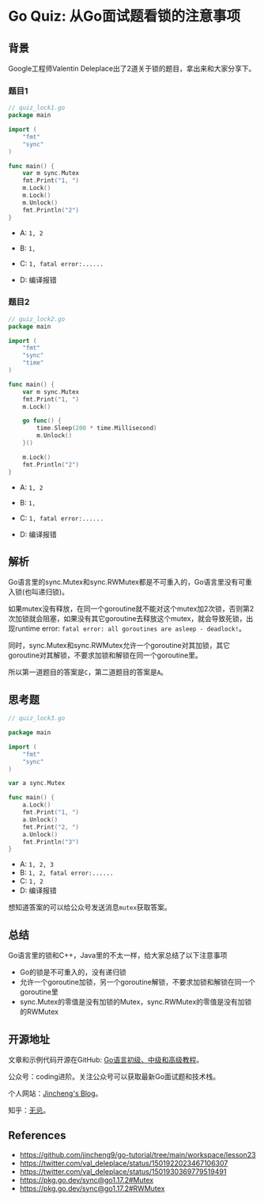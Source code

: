 # Go Quiz: 从Go面试题看锁的注意事项

##  背景

Google工程师Valentin Deleplace出了2道关于锁的题目，拿出来和大家分享下。

### 题目1

```go
// quiz_lock1.go
package main

import (
	"fmt"
	"sync"
)

func main() {
	var m sync.Mutex
	fmt.Print("1, ")
	m.Lock()
	m.Lock()
	m.Unlock()
	fmt.Println("2")
}
```

* A: `1, 2`

* B: `1, `

* C: `1, fatal error:......`

* D: 编译报错

  

### 题目2

```go
// quiz_lock2.go
package main

import (
	"fmt"
	"sync"
	"time"
)

func main() {
	var m sync.Mutex
	fmt.Print("1, ")
	m.Lock()

	go func() {
		time.Sleep(200 * time.Millisecond)
		m.Unlock()
	}()

	m.Lock()
	fmt.Println("2")
}
```

* A: `1, 2`

* B: `1, `

* C: `1, fatal error:......`

* D: 编译报错

  

## 解析

Go语言里的sync.Mutex和sync.RWMutex都是不可重入的，Go语言里没有可重入锁(也叫递归锁)。

如果mutex没有释放，在同一个goroutine就不能对这个mutex加2次锁，否则第2次加锁就会阻塞，如果没有其它goroutine去释放这个mutex，就会导致死锁，出现runtime error: `fatal error: all goroutines are asleep - deadlock!`。

同时，sync.Mutex和sync.RWMutex允许一个goroutine对其加锁，其它goroutine对其解锁，不要求加锁和解锁在同一个goroutine里。

所以第一道题目的答案是`C`，第二道题目的答案是`A`。



##  思考题

``` go
// quiz_lock3.go

package main

import (
	"fmt"
	"sync"
)

var a sync.Mutex

func main() {
	a.Lock()
	fmt.Print("1, ")
	a.Unlock()
	fmt.Print("2, ")
	a.Unlock()
	fmt.Println("3")
}
```

* A: `1, 2, 3 `
* B: `1, 2, fatal error:......`
* C: `1, 2`
* D: 编译报错

想知道答案的可以给公众号发送消息`mutex`获取答案。



## 总结

Go语言里的锁和C++，Java里的不太一样，给大家总结了以下注意事项

* Go的锁是不可重入的，没有递归锁
* 允许一个goroutine加锁，另一个goroutine解锁，不要求加锁和解锁在同一个goroutine里
* sync.Mutex的零值是没有加锁的Mutex，sync.RWMutex的零值是没有加锁的RWMutex



## 开源地址

文章和示例代码开源在GitHub: [Go语言初级、中级和高级教程](https://github.com/jincheng9/go-tutorial)。

公众号：coding进阶。关注公众号可以获取最新Go面试题和技术栈。

个人网站：[Jincheng's Blog](https://jincheng9.github.io/)。

知乎：[无忌](https://www.zhihu.com/people/thucuhkwuji)。



## References

* https://github.com/jincheng9/go-tutorial/tree/main/workspace/lesson23
* https://twitter.com/val_deleplace/status/1501922023467106307
* https://twitter.com/val_deleplace/status/1501930369779519491
* https://pkg.go.dev/sync@go1.17.2#Mutex
* https://pkg.go.dev/sync@go1.17.2#RWMutex